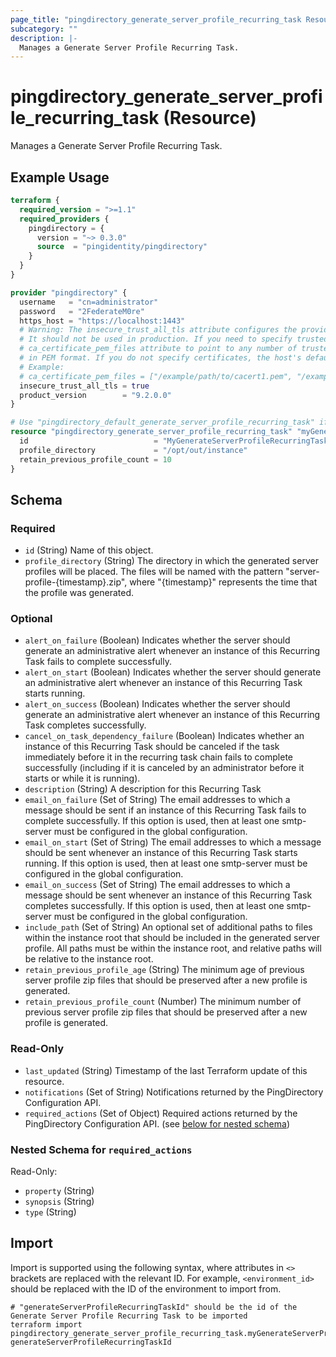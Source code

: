 ```yaml
---
page_title: "pingdirectory_generate_server_profile_recurring_task Resource - terraform-provider-pingdirectory"
subcategory: ""
description: |-
  Manages a Generate Server Profile Recurring Task.
---
```


# pingdirectory_generate_server_profile_recurring_task (Resource)

Manages a Generate Server Profile Recurring Task.

## Example Usage

```terraform
terraform {
  required_version = ">=1.1"
  required_providers {
    pingdirectory = {
      version = "~> 0.3.0"
      source  = "pingidentity/pingdirectory"
    }
  }
}

provider "pingdirectory" {
  username   = "cn=administrator"
  password   = "2FederateM0re"
  https_host = "https://localhost:1443"
  # Warning: The insecure_trust_all_tls attribute configures the provider to trust any certificate presented by the PingDirectory server.
  # It should not be used in production. If you need to specify trusted CA certificates, use the
  # ca_certificate_pem_files attribute to point to any number of trusted CA certificate files
  # in PEM format. If you do not specify certificates, the host's default root CA set will be used.
  # Example:
  # ca_certificate_pem_files = ["/example/path/to/cacert1.pem", "/example/path/to/cacert2.pem"]
  insecure_trust_all_tls = true
  product_version        = "9.2.0.0"
}

# Use "pingdirectory_default_generate_server_profile_recurring_task" if you are adopting existing configuration from the PingDirectory server into Terraform
resource "pingdirectory_generate_server_profile_recurring_task" "myGenerateServerProfileRecurringTask" {
  id                            = "MyGenerateServerProfileRecurringTask"
  profile_directory             = "/opt/out/instance"
  retain_previous_profile_count = 10
}
```

<!-- schema generated by tfplugindocs -->
## Schema

### Required

- `id` (String) Name of this object.
- `profile_directory` (String) The directory in which the generated server profiles will be placed. The files will be named with the pattern "server-profile-{timestamp}.zip", where "{timestamp}" represents the time that the profile was generated.

### Optional

- `alert_on_failure` (Boolean) Indicates whether the server should generate an administrative alert whenever an instance of this Recurring Task fails to complete successfully.
- `alert_on_start` (Boolean) Indicates whether the server should generate an administrative alert whenever an instance of this Recurring Task starts running.
- `alert_on_success` (Boolean) Indicates whether the server should generate an administrative alert whenever an instance of this Recurring Task completes successfully.
- `cancel_on_task_dependency_failure` (Boolean) Indicates whether an instance of this Recurring Task should be canceled if the task immediately before it in the recurring task chain fails to complete successfully (including if it is canceled by an administrator before it starts or while it is running).
- `description` (String) A description for this Recurring Task
- `email_on_failure` (Set of String) The email addresses to which a message should be sent if an instance of this Recurring Task fails to complete successfully. If this option is used, then at least one smtp-server must be configured in the global configuration.
- `email_on_start` (Set of String) The email addresses to which a message should be sent whenever an instance of this Recurring Task starts running. If this option is used, then at least one smtp-server must be configured in the global configuration.
- `email_on_success` (Set of String) The email addresses to which a message should be sent whenever an instance of this Recurring Task completes successfully. If this option is used, then at least one smtp-server must be configured in the global configuration.
- `include_path` (Set of String) An optional set of additional paths to files within the instance root that should be included in the generated server profile. All paths must be within the instance root, and relative paths will be relative to the instance root.
- `retain_previous_profile_age` (String) The minimum age of previous server profile zip files that should be preserved after a new profile is generated.
- `retain_previous_profile_count` (Number) The minimum number of previous server profile zip files that should be preserved after a new profile is generated.

### Read-Only

- `last_updated` (String) Timestamp of the last Terraform update of this resource.
- `notifications` (Set of String) Notifications returned by the PingDirectory Configuration API.
- `required_actions` (Set of Object) Required actions returned by the PingDirectory Configuration API. (see [below for nested schema](#nestedatt--required_actions))

<a id="nestedatt--required_actions"></a>
### Nested Schema for `required_actions`

Read-Only:

- `property` (String)
- `synopsis` (String)
- `type` (String)

## Import

Import is supported using the following syntax, where attributes in `<>` brackets are replaced with the relevant ID.  For example, `<environment_id>` should be replaced with the ID of the environment to import from.

```shell
# "generateServerProfileRecurringTaskId" should be the id of the Generate Server Profile Recurring Task to be imported
terraform import pingdirectory_generate_server_profile_recurring_task.myGenerateServerProfileRecurringTask generateServerProfileRecurringTaskId
```